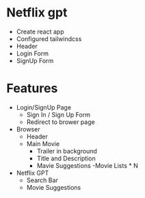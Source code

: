 # Netflix gpt

- Create react app
- Configured tailwindcss
- Header
- Login Form
- SignUp Form

# Features

- Login/SignUp Page
  - Sign In / Sign Up Form
  - Redirect to brower page
- Browser
  - Header
  - Main Movie
    - Trailer in background
    - Title and Description
    - Mavie Suggestions
      -Movie Lists \* N
- Netflix GPT
  - Search Bar
  - Movie Suggestions
